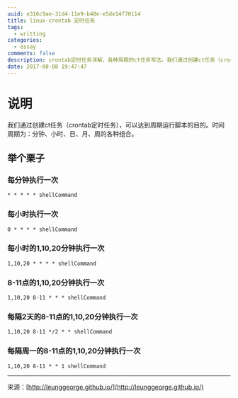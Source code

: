 ```yaml
---
uuid: e316c9ae-31d4-11e9-b40e-e5de14f70114
title: linux-crontab 定时任务
tags:
  - writting
categories:
  - essay
comments: false
description: crontab定时任务详解，各种周期的ct任务写法。我们通过创建ct任务（crontab定时任务），可以达到周期运行脚本的目的。时间周期为：分钟、小时、日、月、周的各种组合。
date: 2017-08-08 19:47:47
---
```

# 说明

我们通过创建ct任务（crontab定时任务），可以达到周期运行脚本的目的。时间周期为：分钟、小时、日、月、周的各种组合。

## 举个栗子
### 每分钟执行一次

```
* * * * * shellCommand
```

### 每小时执行一次

```
0 * * * * shellCommand
```

### 每小时的1,10,20分钟执行一次

```
1,10,20 * * * * shellCommand
```

### 8-11点的1,10,20分钟执行一次

```
1,10,20 8-11 * * * shellCommand
```

### 每隔2天的8-11点的1,10,20分钟执行一次

```
1,10,20 8-11 */2 * * shellCommand
```

### 每隔周一的8-11点的1,10,20分钟执行一次

```
1,10,20 8-11 * * 1 shellCommand
```




---
<link rel="stylesheet" href="http://yandex.st/highlightjs/6.1/styles/default.min.css">
<script src="http://yandex.st/highlightjs/6.1/highlight.min.js"></script>
<script>
hljs.tabReplace = ' ';
hljs.initHighlightingOnLoad();
</script>


来源：[http://leunggeorge.github.io/](http://leunggeorge.github.io/)  
